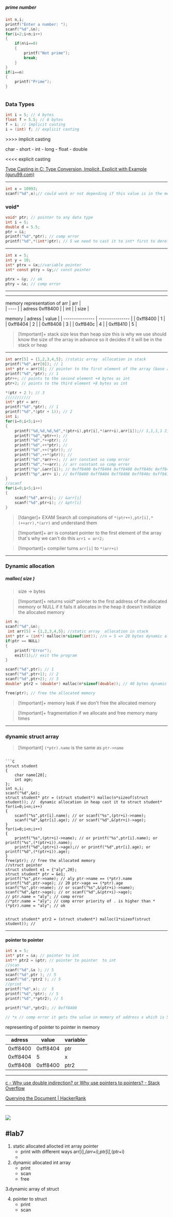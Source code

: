 ##### prime number

```C
int n,i;
printf("Enter a number: ");
scanf("%d",&n);
for(i=2;i<n;i++)
{
    if(n%i==0)
    {
        printf("Not prime");
        break;
    }
}
if(i==n)
{
    printf("Prime");
}



```

### Data Types

```C
int i = 5; // 4 bytes
float f = 5.5; // 8 bytes
f = i; // implicit casting
i = (int) f; // explicit casting
```

\>>>> implicit casting

char - short - int - long - float - double

<<<< explicit casting

[Type Casting in C: Type Conversion, Implicit, Explicit with Example (guru99.com)](https://www.guru99.com/c-type-casting.html)

---

```C
int x = 10993;
scanf("%d",x);// could work or not depending if this value is in the memory or not

```

### void\*

```C
void* ptr; // pointer to any data type
int i = 5;
double d = 5.5;
ptr = &i;
printf("%d",*ptr); // comp error
printf("%d",*(int*)ptr); // 5 we need to cast it to int* first to dereference it
```

---

```C
int x = 5;
int y = 10;
int* ptrx = &x;//variable pointer
int* const ptry = &y;// const pointer

ptrx = &y; // ok
ptry = &x; // comp error
```

---

---

memory representation of arr
| arr |  
| ---- |
| adress 0xff8400 |
| int |
| size |

memory
| adress | value |
| --------------- | --------------- |
| 0xff8400 | 1 |
| 0xff8404 | 2 |
| 0xff8408 | 3 |
| 0xff840c | 4 |
| 0xff8410 | 5 |

> [!important]+ stack size less than heap size
> this is why we use should know the size of the array in advance
> so it decides if it will be in the stack or heap

---

```C
int arr[5] = {1,2,3,4,5}; //static array  allocation in stack
printf("%d",arr[0]); // 1
int* ptr = arr[0]; // pointer to the first element of the array (base address) reads 4`bytes` from the first address (int)
printf("%d",*ptr); // 1
ptr++; // points to the second element +4 bytes as int
ptr+2; // points to the third element +8 bytes as int

*(ptr + 2 ); // 3
///////////
int* ptr = arr;
printf("%d",*ptr); // 1
printf("%d",*(ptr + 1)); // 2
int i;
for(i=0;i<5;i++)
{
    printf("%d,%d,%d,%d",*(ptr+i),ptr[i],*(arr+i),arr[i]);// 1,1,1,1 2,2,2,2 3,3,3,3 4,4,4,4 5,5,5,5
    printf("%d",*ptr++); //
    printf("%d",*++ptr); //
    printf("%d",++*ptr); //
    printf("%d",++(*ptr)); //
    printf("%d",++*(ptr)); //
    printf("%d",*arr++); // arr constant so comp error
    printf("%d",*++arr); // arr constant so comp error
    printf("%p",&arr[i]); // 0xff8400 0xff8404 0xff8408 0xff840c 0xff8410
    printf("%p",arr+ i); // 0xff8400 0xff8404 0xff8408 0xff840c 0xff8410
}
//scanf
for(i=0;i<5;i++)
{
    scanf("%d",arr+i); // &arr[i]
    scanf("%d",ptr+i); // &ptr[i]
}
```

> [!danger]+ EXAM Search all compinations of `*(ptr++),ptr[i],*(++arr),*(arr)` and understand them

> [!important]+ arr is constant pointer to the first element of the array
> that's why we can't do this `arr1 = arr2;`

> [!important]+ compiler turns `arr[i]` to `*(arr+i)`

---

### Dynamic allocation

##### malloc( size )

> size -> bytes

> [!important]+ returns void\* pointer to the first address of the allocated memory or NULL if it fails
> it allocates in the heap
> it doesn't initialize the allocated memory

```C
int n;
scanf("%d",&n);
 int arr[5] = {1,2,3,4,5}; //static array  allocation in stack
int* ptr = (int*) malloc(n*sizeof(int)); //n = 5 => 20 bytes dynamic allocation in heap cast it to int* to dereference it explicitly
if(ptr == NULL)
{
    printf("Error");
    exit(1);// exit the program
}

scanf("%d",ptr); // 1
scanf("%d",ptr+1); // 2
scanf("%d",ptr+2); // 3
double* ptr2 = (double*) malloc(n*sizeof(double)); // 40 bytes dynamic allocation in heap cast it to double* to dereference it explicitly

free(ptr); // free the allocated memory
```

> [!important]+ memory leak if we don't free the allocated memory

> [!important]+ fragmentation if we allocate and free memory many times

---

### dynamic struct array


>[!important] `(*ptr).name` is the same as `ptr->name`
```

```C
struct student
{
    char name[20];
    int age;
};
int n,i;
scanf("%d",&n);
struct student* ptr = (struct student*) malloc(n*sizeof(struct student)); //  dynamic allocation in heap cast it to struct student*
for(i=0;i<n;i++)
{
    scanf("%s",ptr[i].name); // or scanf("%s",(ptr+i)->name);
    scanf("%d",&ptr[i].age); // or scanf("%d",&(ptr+i)->age);
}
for(i=0;i<n;i++)
{
    printf("%s",(ptr+i)->name); // or printf("%s",ptr[i].name); or printf("%s",(*(ptr+i)).name);
    printf("%d",(ptr+i)->age);// or printf("%d",ptr[i].age); or printf("%d",(*(ptr+i)).age);
}
free(ptr); // free the allocated memory
//struct pointer
struct student e1 = {"aly",20};
struct student* ptr = &e1;
printf("%s",ptr->name); // aly ptr->name == (*ptr).name
printf("%d",ptr->age); // 20 ptr->age == (*ptr).age
scanf("%s",ptr->name); // or scanf("%s",&(ptr+i)->name);
scanf("%d",&ptr->age); // or scanf("%d",&(ptr+i)->age);
// ptr.name = "aly"; // comp error
//*ptr.name = "aly"; // comp error priority of . is higher than *
(*ptr).name = "aly"; // ok


struct student* ptr2 = (struct student*) malloc(1*sizeof(struct student)); //

```

---

#### pointer to pointer

```C
int x = 5;
int* ptr = &x; // pointer to int
int** ptr2 = &ptr; // pointer to pointer  to int
//scan
scanf("%d",&x ); // 5
scanf("%d",ptr ); // 5
scanf("%d",*ptr2 ); // 5
//print
printf("%d",x); //  5
printf("%d",*ptr); // 5
printf("%d",**ptr2); // 5

printf("%d",*ptr2); // 0xff8400

// *x // comp error it gets the value in memory of address x which is 5

```

representing of pointer to pointer in memory


| adress | value | variable |
| --------------- | --------------- | --------------- |
| 0xff8400 | 0xff8404 | ptr |
| 0xff8404 | 5 | x |
| 0xff8408 | 0xff8400 | ptr2 |


----
[c - Why use double indirection? or Why use pointers to pointers? - Stack Overflow](https://stackoverflow.com/questions/5580761/why-use-double-indirection-or-why-use-pointers-to-pointers)


[Querying the Document | HackerRank](https://www.hackerrank.com/challenges/querying-the-document/problem?isFullScreen=true)

---

![](Pasted%20image%2020231103205956.png)
---
## #lab7

1. static allocated allocted int array pointer
   - print with different ways arr[i],_(arr+i),ptr[i],_(ptr+i)
   -
2. dynamic allocated int array
   - print
   - scan
   - free

3.dynamic array of struct

4. pointer to struct
   - print
   - scan
